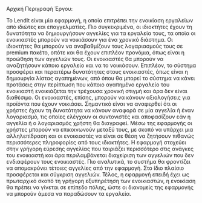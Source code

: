 Αρχική Περιγραφή Έργου:

Το LendIt είναι μία εφαρμογή, η οποία επιτρέπει την ενοικίαση εργαλείων από ιδιώτες και επαγγελματίες. Πιο συγκεκριμένα, οι ιδιοκτήτες έχουν τη δυνατότητα να δημιουργήσουν αγγελίες για τα εργαλεία τους, τα οποία οι ενοικιαστές μπορούν να νοικιάσουν για ένα χρονικό διάστημα.
Οι ιδιοκτήτες θα μπορούν να αναβαθμίζουν τους λογαριασμούς τους σε premium πακέτο, οπότε και θα έχουν επιπλέον προνόμια, όπως είναι η προώθηση των αγγελιών τους. Οι ενοικιαστές θα μπορούν να αναζητήσουν κάποιο εργαλείο και να το νοικιάσουν. Επιπλέον, το σύστημα προσφέρει και περαιτέρω δυνατότητες στους ενοικιαστές, όπως είναι η δημιουργία λίστας αγαπημένων, από όπου θα μπορεί το σύστημα να κάνει προτάσεις στην περίπτωση που κάποιο αγαπημένο εργαλείο του ενοικιαστή ενοικιάζεται την τρέχουσα χρονική στιγμή και άρα δεν είναι διαθέσιμο. Οι ενοικιαστές, επίσης, μπορούν να κάνουν αξιολογήσεις για προϊόντα που έχουν νοικιάσει. Σημαντικό είναι να αναφερθεί ότι οι χρήστες έχουν τη δυνατότητα να κάνουν αναφορά σε μία αγγελία ή έναν λογαριασμό, τις οποίες ελέγχουν οι συντονιστές και αποφασίζουν εάν η αγγελία ή ο λογαριασμός χρήστη θα διαγραφεί. Μέσω της εφαρμογής οι χρήστες μπορούν να επικοινωνούν μεταξύ τους, με σκοπό να υπάρχει μια αλληλεπίδραση και οι ενοικιαστές να είναι σε θέση να ζητήσουν πιθανώς περισσότερες πληροφορίες από τους ιδιοκτήτες.
Η εφαρμογή στοχεύει στην γρήγορη εύρεσης αγγελίας που ταιριάζει περισσότερο στις ανάγκες του ενοικιαστή και άρα περιλαμβάνεται διαχείριση των αγγελιών που δεν ενδιαφέρουν τους ενοικιαστές. Πιο αναλυτικά, το συστήμα θα φροντίζει να απομακρύνει τέτοιες αγγελίες από την εφαρμογή. Στο ίδιο πλαίσιο προσφέρεται και σύγκριση αγγελιών. Τέλος, η εφαρμογή επειδή έχει ως πρωταρχικό σκοπό τη γρήγορη εξυπηρέτηση των ενοικιαστών, η ενοικίαση θα πρέπει να γίνεται σε επίπεδο πόλης, ώστε οι διανομείς της εφαρμογής να μπορούν άμεσα να παραδώσουν τα εργαλεία.